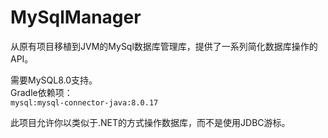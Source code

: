 # MySqlManager

从原有项目移植到JVM的MySql数据库管理库，提供了一系列简化数据库操作的API。

需要MySQL8.0支持。  
Gradle依赖项：  
`mysql:mysql-connector-java:8.0.17`

此项目允许你以类似于.NET的方式操作数据库，而不是使用JDBC游标。
